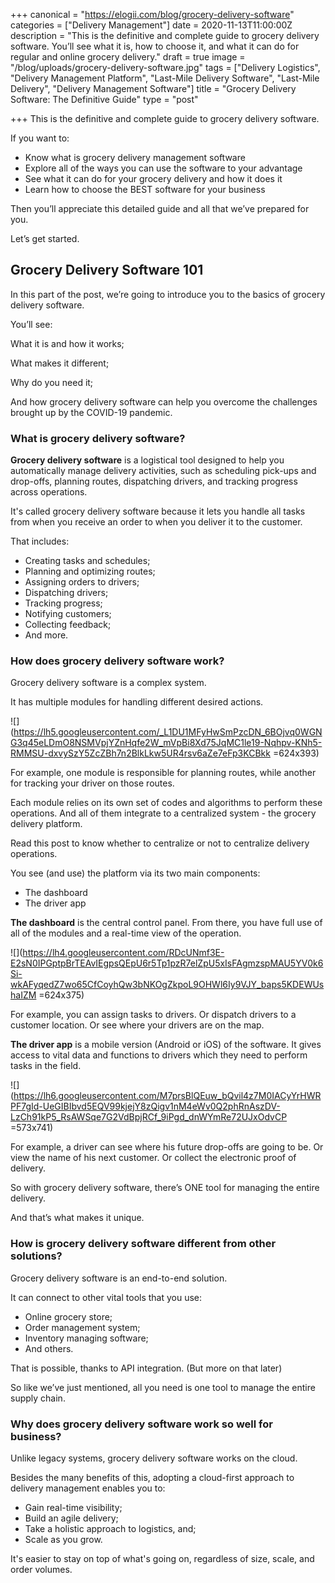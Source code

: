+++
canonical = "https://elogii.com/blog/grocery-delivery-software"
categories = ["Delivery Management"]
date = 2020-11-13T11:00:00Z
description = "This is the definitive and complete guide to grocery delivery software. You’ll see what it is, how to choose it, and what it can do for regular and online grocery delivery."
draft = true
image = "/blog/uploads/grocery-delivery-software.jpg"
tags = ["Delivery Logistics", "Delivery Management Platform", "Last-Mile Delivery Software", "Last-Mile Delivery", "Delivery Management Software"]
title = "Grocery Delivery Software: The Definitive Guide"
type = "post"

+++
This is the definitive and complete guide to grocery delivery software.

If you want to:

* Know what is grocery delivery management software
* Explore all of the ways you can use the software to your advantage
* See what it can do for your grocery delivery and how it does it
* Learn how to choose the BEST software for your business

Then you’ll appreciate this detailed guide and all that we’ve prepared for you.

Let’s get started.

## Grocery Delivery Software 101

In this part of the post, we’re going to introduce you to the basics of grocery delivery software.

You’ll see:

What it is and how it works;

What makes it different;

Why do you need it;

And how grocery delivery software can help you overcome the challenges brought up by the COVID-19 pandemic.

### What is grocery delivery software?

**Grocery delivery software** is a logistical tool designed to help you automatically manage delivery activities, such as scheduling pick-ups and drop-offs, planning routes, dispatching drivers, and tracking progress across operations.

It's called grocery delivery software because it lets you handle all tasks from when you receive an order to when you deliver it to the customer.

That includes:

* Creating tasks and schedules;
* Planning and optimizing routes;
* Assigning orders to drivers;
* Dispatching drivers;
* Tracking progress;
* Notifying customers;
* Collecting feedback;
* And more.

### How does grocery delivery software work?

Grocery delivery software is a complex system.

It has multiple modules for handling different desired actions.

![](https://lh5.googleusercontent.com/_L1DU1MFyHwSmPzcDN_6BOjvq0WGNG3q45eLDmO8NSMVpjYZnHqfe2W_mVpBi8Xd75JqMC1le19-Nqhpv-KNh5-RMMSU-dxvySzY5ZcZBh7n2BlkLkw5UR4rsv6aZe7eFp3KCBkk =624x393)

For example, one module is responsible for planning routes, while another for tracking your driver on those routes.

Each module relies on its own set of codes and algorithms to perform these operations. And all of them integrate to a centralized system - the grocery delivery platform.

Read this post to know whether to centralize or not to centralize delivery operations.

You see (and use) the platform via its two main components:

* The dashboard
* The driver app

**The dashboard** is the central control panel. From there, you have full use of all of the modules and a real-time view of the operation.

![](https://lh4.googleusercontent.com/RDcUNmf3E-E2sN0IPGptpBrTEAvIEgpsQEpU6r5Tp1pzR7elZpU5xIsFAgmzspMAU5YV0k6Si-wkAFyqedZ7wo65CfCoyhQw3bNKOgZkpoL9OHWl6Iy9VJY_baps5KDEWUshaIZM =624x375)

For example, you can assign tasks to drivers. Or dispatch drivers to a customer location. Or see where your drivers are on the map.

**The driver app** is a mobile version (Android or iOS) of the software. It gives access to vital data and functions to drivers which they need to perform tasks in the field.

![](https://lh6.googleusercontent.com/M7prsBlQEuw_bQvil4z7M0IACyYrHWRPF7gId-UeGIBIbvd5EQV99kjejY8zQigv1nM4eWv0Q2phRnAszDV-LzCh91kP5_RsAWSqe7G2VdBpjRCf_9iPgd_dnWYmRe72UJxOdvCP =573x741)

For example, a driver can see where his future drop-offs are going to be. Or view the name of his next customer. Or collect the electronic proof of delivery.

So with grocery delivery software, there’s ONE tool for managing the entire delivery.

And that’s what makes it unique.

### How is grocery delivery software different from other solutions?

Grocery delivery software is an end-to-end solution.

It can connect to other vital tools that you use:

* Online grocery store;
* Order management system;
* Inventory managing software;
* And others.

That is possible, thanks to API integration. (But more on that later)

So like we’ve just mentioned, all you need is one tool to manage the entire supply chain.

### Why does grocery delivery software work so well for business?

Unlike legacy systems, grocery delivery software works on the cloud.

Besides the many benefits of this, adopting a cloud-first approach to delivery management enables you to:

* Gain real-time visibility;
* Build an agile delivery;
* Take a holistic approach to logistics, and;
* Scale as you grow.

It's easier to stay on top of what's going on, regardless of size, scale, and order volumes.